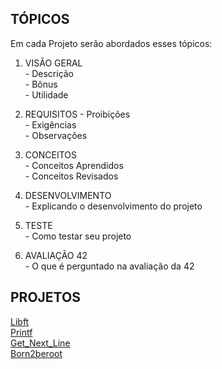 ## TÓPICOS
Em cada Projeto serão abordados esses tópicos:
1. VISÃO GERAL<br>
\- Descrição<br>
\- Bônus<br>
\- Utilidade<br>

2. REQUISITOS
\- Proibições<br>
\- Exigências<br>
\- Observações

3. CONCEITOS<br>
\- Conceitos Aprendidos<br>
\- Conceitos Revisados

4. DESENVOLVIMENTO<br>
\- Explicando o desenvolvimento do projeto<br>

5. TESTE<br>
\- Como testar seu projeto<br>

6. AVALIAÇÃO 42<br>
\- O que é perguntado na avaliação da 42<br>

## PROJETOS
[Libft](https://github.com/danielmourajc/42cursus/tree/main/01%20LIBFT)<br>
[Printf](https://github.com/danielmourajc/42cursus/tree/main/02%20PRINTF)<br>
[Get_Next_Line](https://github.com/danielmourajc/42cursus/tree/main/03%20GET_NEXT_LINE)<br>
[Born2beroot](https://github.com/danielmourajc/42cursus/tree/main/04%20BORN2BEROOT)<br>
